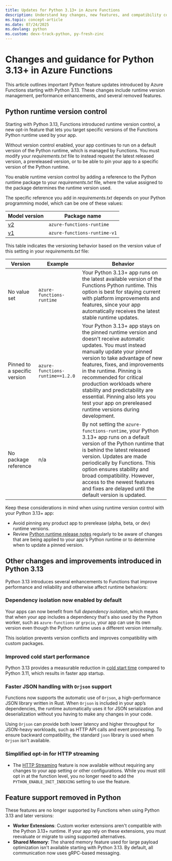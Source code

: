 ```yaml
---
title: Updates for Python 3.13+ in Azure Functions 
description: Understand key changes, new features, and compatibility considerations for running Azure Functions with Python 3.13 and later versions.
ms.topic: concept-article
ms.date: 07/24/2025
ms.devlang: python
ms.custom: devx-track-python, py-fresh-zinc
---
```


# Changes and guidance for Python 3.13+ in Azure Functions

This article outlines important Python feature updates introduced by Azure Functions starting with Python 3.13. These changes include runtime version management, performance enhancements, and several removed features.

## Python runtime version control 

Starting with Python 3.13, Functions introduced runtime version control, a new opt-in feature that lets you target specific versions of the Functions Python runtime used by your app.

Without version control enabled, your app continues to run on a default version of the Python runtime, which is managed by Functions. You must modify your *requirements.txt* file to instead request the latest released version, a prereleased version, or to be able to pin your app to a specific version of the Python runtime. 

You enable runtime version control by adding a reference to the Python runtime package to your *requirements.txt* file, where the value assigned to the package determines the runtime version used.
 
The specific reference you add in *requirements.txt* depends on your Python programming model, which can be one of these values:

| Model version |  Package name |
| ----- | ----- |
| [v2](functions-reference-python.md?pivots=python-mode-decorators#programming-model) | `azure-functions-runtime` | 
| [v1](functions-reference-python.md?pivots=python-mode-configuration#programming-model)  | `azure-functions-runtime-v1` |

This table indicates the versioning behavior based on the version value of this setting in your *requirements.txt* file:

| Version | Example | Behavior |
| --- | ---- | ---- |
| No value set | `azure-functions-runtime` | Your Python 3.13+ app runs on the latest available version of the Functions Python runtime. This option is best for staying current with platform improvements and features, since your app automatically receives the latest stable runtime updates. |
| Pinned to a specific version | `azure-functions-runtime==1.2.0` | Your Python 3.13+ app stays on the pinned runtime version and doesn't receive automatic updates. You must instead manually update your pinned version to take advantage of new features, fixes, and improvements in the runtime. Pinning is recommended for critical production workloads where stability and predictability are essential. Pinning also lets you test your app on prereleased runtime versions during development. |
| No package reference | n/a | By not setting the `azure-functions-runtime`, your Python 3.13+ app runs on a default version of the Python runtime that is behind the latest released version. Updates are made periodically by Functions. This option ensures stability and broad compatibility. However, access to the newest features and fixes are delayed until the default version is updated. | 

Keep these considerations in mind when using runtime version control with your Python 3.13+ app:

- Avoid pinning any product app to prerelease (alpha, beta, or dev) runtime versions.
- Review [Python runtime release notes](https://github.com/Azure/azure-functions-python-worker/releases) regularly to be aware of changes that are being applied to your app's Python runtime or to determine when to update a pinned version. 


## Other changes and improvements introduced in Python 3.13

Python 3.13 introduces several enhancements to Functions that improve performance and reliability and otherwise affect runtime behaviors:

### Dependency isolation now enabled by default

Your apps can now benefit from full *dependency isolation*, which means that when your app includes a dependency that's also used by the Python worker, such as `azure-functions` or `grpcio`, your app can use its own version even though the Python runtime uses a different version internally.

This isolation prevents version conflicts and improves compatibility with custom packages.

### Improved cold start performance

Python 3.13 provides a measurable reduction in [cold start time](./event-driven-scaling.md#cold-start) compared to Python 3.11, which results in faster app startup.

### Faster JSON handling with `Orjson` support

Functions now supports the automatic use of `Orjson`, a high-performance JSON library written in Rust. When `Orjson` is included in your app’s dependencies, the runtime automatically uses it for JSON serialization and deserialization without you having to make any changes in your code.

Using `Orjson` can provide both lower latency and higher throughput for JSON-heavy workloads, such as HTTP API calls and event processing. To ensure backward compatibility, the standard `json` library is used when `Orjson` isn't available.

### Simplified opt-in for HTTP streaming

- The [HTTP Streaming](./functions-bindings-http-webhook-trigger.md?tabs=python-v2&pivots=programming-language-python#http-streams-1) feature is now available without requiring any changes to your app setting or other configurations. While you must still opt in at the function level, you no longer need to add the `PYTHON_ENABLE_INIT_INDEXING` setting to use the feature.

## Feature support removed in Python

These features are no longer supported by Functions when using Python 3.13 and later versions:

- **Worker Extensions**: Custom worker extensions aren't compatible with the Python 3.13+ runtime. If your app rely on these extensions, you must reevaluate or migrate to using supported alternatives.
- **Shared Memory**: The shared memory feature used for large payload optimization isn't available starting with Python 3.13. By default, all communication now uses gRPC-based messaging.